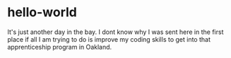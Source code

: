 # hello-world
It's just another day in the bay. 
I dont know why I was sent here in the first place if all I am trying to do is improve my coding skills to get into that apprenticeship program in Oakland. 
